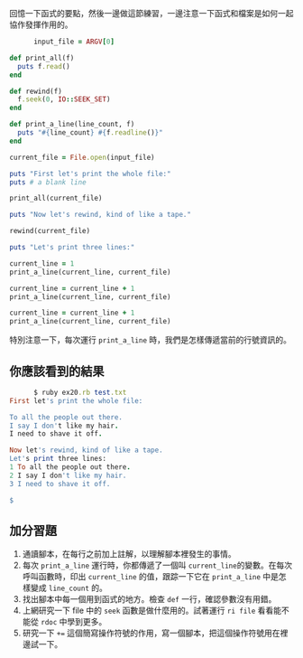 回憶一下函式的要點，然後一邊做這節練習，一邊注意一下函式和檔案是如何一起協作發揮作用的。

```rb
      input_file = ARGV[0]

def print_all(f)
  puts f.read()
end

def rewind(f)
  f.seek(0, IO::SEEK_SET)
end

def print_a_line(line_count, f)
  puts "#{line_count} #{f.readline()}"
end

current_file = File.open(input_file)

puts "First let's print the whole file:"
puts # a blank line

print_all(current_file)

puts "Now let's rewind, kind of like a tape."

rewind(current_file)

puts "Let's print three lines:"

current_line = 1
print_a_line(current_line, current_file)

current_line = current_line + 1
print_a_line(current_line, current_file)

current_line = current_line + 1
print_a_line(current_line, current_file)

```

特別注意一下，每次運行 `print_a_line` 時，我們是怎樣傳遞當前的行號資訊的。

## 你應該看到的結果

```rb
      $ ruby ex20.rb test.txt
First let's print the whole file:

To all the people out there.
I say I don't like my hair.
I need to shave it off.

Now let's rewind, kind of like a tape.
Let's print three lines:
1 To all the people out there.
2 I say I don't like my hair.
3 I need to shave it off.

$

```

## 加分習題

1.  通讀腳本，在每行之前加上註解，以理解腳本裡發生的事情。
2.  每次 `print_a_line` 運行時，你都傳遞了一個叫 `current_line`的變數。在每次呼叫函數時，印出 `current_line` 的值，跟踪一下它在 `print_a_line` 中是怎樣變成 `line_count` 的。
3.  找出腳本中每一個用到函式的地方。檢查 `def` 一行，確認參數沒有用錯。
4.  上網研究一下 file 中的 `seek` 函數是做什麼用的。試著運行 `ri file` 看看能不能從 `rdoc` 中學到更多。
5.  研究一下 `+=` 這個簡寫操作符號的作用，寫一個腳本，把這個操作符號用在裡邊試一下。